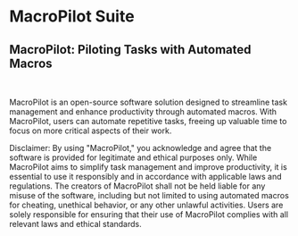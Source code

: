 # MacroPilot Suite
## MacroPilot: Piloting Tasks with Automated Macros
<br>

MacroPilot is an open-source software solution designed to streamline task management and enhance productivity through automated macros. With MacroPilot, users can automate repetitive tasks, freeing up valuable time to focus on more critical aspects of their work.

Disclaimer:
By using "MacroPilot," you acknowledge and agree that the software is provided for legitimate and ethical purposes only. While MacroPilot aims to simplify task management and improve productivity, it is essential to use it responsibly and in accordance with applicable laws and regulations. The creators of MacroPilot shall not be held liable for any misuse of the software, including but not limited to using automated macros for cheating, unethical behavior, or any other unlawful activities. Users are solely responsible for ensuring that their use of MacroPilot complies with all relevant laws and ethical standards.







